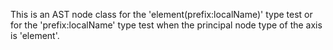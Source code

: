 This is an AST node class for the 'element(prefix:localName)' type test or for the 'prefix:localName' type test when the principal node type of the axis is 'element'.